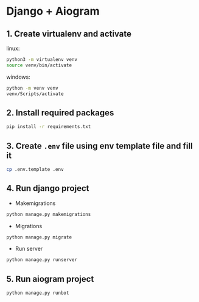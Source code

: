 # Django + Aiogram

## 1. Create virtualenv and activate

linux:
```sh
python3 -m virtualenv venv
source venv/bin/activate
```

windows:
```sh
python -m venv venv
venv/Scripts/activate
```
## 2. Install required packages

```sh
pip install -r requirements.txt
```

## 3. Create ```.env``` file using env template file and fill it

```sh
cp .env.template .env
```

## 4. Run django project

- Makemigrations

```sh
python manage.py makemigrations
```

- Migrations

```sh
python manage.py migrate
```

- Run server

```sh
python manage.py runserver
```

## 5. Run aiogram project

```sh
python manage.py runbot
```
